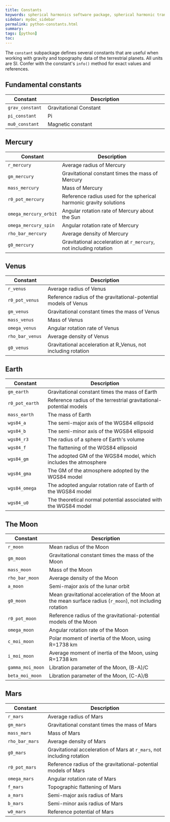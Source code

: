 ```yaml
---
title: Constants
keywords: spherical harmonics software package, spherical harmonic transform, legendre functions, multitaper spectral analysis, fortran, Python, gravity, magnetic field
sidebar: mydoc_sidebar
permalink: python-constants.html
summary:
tags: [python]
toc: 
---
```


<style>
table:nth-of-type(n) {
    display:table;
    width:100%;
}
table:nth-of-type(n) th:nth-of-type(2) {
    width:75%;
}
</style>

The `constant` subpackage defines several constants that are useful when working with gravity and topography data of the terrestrial planets. All units are SI. Confer with the constant's `info()` method for exact values and references.

## Fundamental constants

| Constant | Description |
| -------- | ----------- |
| `grav_constant` | Gravitational Constant |
| `pi_constant` | Pi |
| `mu0_constant` | Magnetic constant |

## Mercury

| Constant | Description |
| -------- | ----------- |
| `r_mercury` | Average radius of Mercury |
| `gm_mercury` | Gravitational constant times the mass of Mercury |
| `mass_mercury` | Mass of Mercury |
| `r0_pot_mercury` | Reference radius used for the spherical harmonic gravity solutions |
| `omega_mercury_orbit` | Angular rotation rate of Mercury about the Sun |
| `omega_mercury_spin` | Angular rotation rate of Mercury |
| `rho_bar_mercury` | Average density of Mercury |
| `g0_mercury` | Gravitational acceleration at `r_mercury`, not including rotation |

## Venus

| Constant | Description |
| -------- | ----------- |
| `r_venus` | Average radius of Venus |
| `r0_pot_venus` | Reference radius of the gravitational-potential models of Venus |
| `gm_venus` | Gravitational constant times the mass of Venus |
| `mass_venus` | Mass of Venus |
| `omega_venus` | Angular rotation rate of Venus |
| `rho_bar_venus` | Average density of Venus |
| `g0_venus` | Gravitational acceleration at R_Venus, not including rotation |

## Earth

| Constant | Description |
| -------- | ----------- |
| `gm_earth` | Gravitational constant times the mass of Earth |
| `r0_pot_earth` | Reference radius of the terrestrial gravitational-potential models |
| `mass_earth` | The mass of Earth |
| `wgs84_a` | The semi-major axis of the WGS84 ellipsoid |
| `wgs84_b` | The semi-minor axis of the WGS84 ellipsoid |
| `wgs84_r3` | The radius of a sphere of Earth's volume |
| `wgs84_f` | The flattening of the WGS84 ellipsoid |
| `wgs84_gm` | The adopted GM of the WGS84 model, which includes the atmosphere |
| `wgs84_gma` | The GM of the atmosphere adopted by the WGS84 model |
| `wgs84_omega` | The adopted angular rotation rate of Earth of the WGS84 model |
| `wgs84_u0` | The theoretical normal potential associated with the WGS84 model |

## The Moon

| Constant | Description |
| -------- | ----------- |
| `r_moon` | Mean radius of the Moon |
| `gm_moon` | Gravitational constant times the mass of the Moon |
| `mass_moon` | Mass of the Moon |
| `rho_bar_moon` | Average density of the Moon |
| `a_moon` | Semi-major axis of the lunar orbit |
| `g0_moon` | Mean gravitational acceleration of the Moon at the mean surface radius (`r_moon`), not including rotation |
| `r0_pot_moon` | Reference radius of the gravitational-potential models of the Moon |
| `omega_moon` | Angular rotation rate of the Moon |
| `c_moi_moon` | Polar moment of inertia of the Moon, using R=1738 km |
| `i_moi_moon` | Average moment of inertia of the Moon, using R=1738 km |
| `gamma_moi_moon` | Libration parameter of the Moon, (B-A)/C |
| `beta_moi_moon` | Libration parameter of the Moon, (C-A)/B |

## Mars

| Constant | Description |
| -------- | ----------- |
| `r_mars` |  Average radius of Mars |
| `gm_mars` | Gravitational constant times the mass of Mars |
| `mass_mars` | Mass of Mars |
| `rho_bar_mars` | Average density of Mars |
| `g0_mars` | Gravitational acceleration of Mars at `r_mars`, not including rotation |
| `r0_pot_mars` | Reference radius of the gravitational-potential models of Mars |
| `omega_mars` | Angular rotation rate of Mars |
| `f_mars` | Topographic flattening of Mars |
| `a_mars` | Semi-major axis radius of Mars |
| `b_mars` | Semi-minor axis radius of Mars |
| `w0_mars` | Reference potential of Mars |
